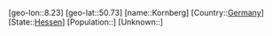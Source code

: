 ﻿---
location: [50.73,8.23]
type: City
tags:
- geo/City


SpocWebEntityId: 31576
isDeleted: false
confidential: public

---
[geo-lon::8.23]
[geo-lat::50.73]
[name::Kornberg]
[Country::[Germany](geo/Continent/Europe/Germany.md)]
[State::[Hessen](geo/Continent/Europe/Germany/Hessen.md)]
[Population::]
[Unknown::]


